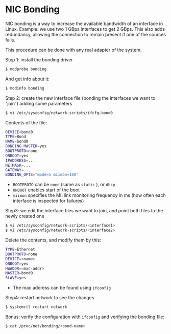 # NIC Bonding

NIC bonding is a way to increase the available bandwidth of an interface in Linux. Example: we use two 1 GBps interfaces to get 2 GBps. This also adds redundancy, allowing the connection to remain present if one of the sources fails.

This procedure can be done with any real adapter of the system.

Step 1: install the bonding driver
```sh
$ modprobe bonding
```
And get info about it:
```sh
$ modinfo bonding
```

Step 2: create the new interface file (bonding the interfaces we want to “join”) adding some parameters
```sh
$ vi /etc/sysconfig/network-scripts/ifcfg-bond0
```
Contents of the file:
```sh
DEVICE=bond0
TYPE=Bond
NAME=bond0
BONDING_MASTER=yes
BOOTPROTO=none
ONBOOT=yes
IPADDRESS=...
NETMASK=...
GATEWAY=...
BONDING_OPTS="mode=5 miimon=100"
```
* `BOOTPROTO` can be `none` (same as `static` ), or `dhcp`
* `ONBOOT` enables start of the boot 
* `miimon`  specifies the MII link monitoring frequency in ms (how often each interface is inspected for failures)


Step3: we edit the interface files we want to join, and point both files to the newly created one
```sh
$ vi /etc/sysconfig/network-scripts/<interface1>
$ vi /etc/sysconfig/network-scripts/<interface2>
```
Delete the contents, and modify them by this:
```sh
TYPE=Ethernet
BOOTPROTO=none
DEVICE=<name>
ONBOOT=yes
HWADDR=<mac-addr>
MASTER=bond0
SLAVE=yes
```
* The mac address can be found using `ifconfig`

Step4: restart network to see the changes
```sh
$ systemctl restart network
```

Bonus: verify the configuration with `ifconfig` and verifying the bonding file:
```sh
$ cat /proc/net/bonding/<bond-name>
```
